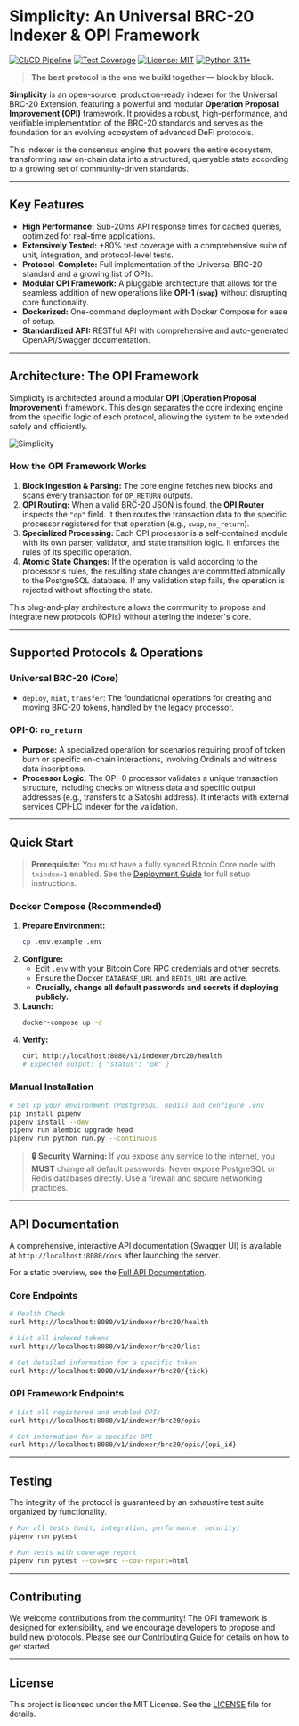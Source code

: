 # **Simplicity: An Universal BRC-20 Indexer & OPI Framework**

[![CI/CD Pipeline](https://github.com/The-Universal-BRC-20-Extension/simplicity/actions/workflows/ci.yml/badge.svg)](https://github.com/The-Universal-BRC-20-Extension/simplicity/actions/workflows/ci.yml)
[![Test Coverage](https://img.shields.io/badge/coverage-100%25-brightgreen)](https://github.com/The-Universal-BRC20-Extension/simplicity)
[![License: MIT](https://img.shields.io/badge/License-MIT-yellow.svg)](https://opensource.org/licenses/MIT)
[![Python 3.11+](https://img.shields.io/badge/python-3.11+-blue.svg)](https://www.python.org/downloads/release/python-3110/)

> **The best protocol is the one we build together — block by block.**

**Simplicity** is an open-source, production-ready indexer for the Universal BRC-20 Extension, featuring a powerful and modular **Operation Proposal Improvement (OPI)** framework. It provides a robust, high-performance, and verifiable implementation of the BRC-20 standards and serves as the foundation for an evolving ecosystem of advanced DeFi protocols.

This indexer is the consensus engine that powers the entire ecosystem, transforming raw on-chain data into a structured, queryable state according to a growing set of community-driven standards.

---

## Key Features

- **High Performance:** Sub-20ms API response times for cached queries, optimized for real-time applications.
- **Extensively Tested:** +80% test coverage with a comprehensive suite of unit, integration, and protocol-level tests.
- **Protocol-Complete:** Full implementation of the Universal BRC-20 standard and a growing list of OPIs.
- **Modular OPI Framework:** A pluggable architecture that allows for the seamless addition of new operations like **OPI-1 (`swap`)** without disrupting core functionality.
- **Dockerized:** One-command deployment with Docker Compose for ease of setup.
- **Standardized API:** RESTful API with comprehensive and auto-generated OpenAPI/Swagger documentation.

---

## Architecture: The OPI Framework

Simplicity is architected around a modular **OPI (Operation Proposal Improvement)** framework. This design separates the core indexing engine from the specific logic of each protocol, allowing the system to be extended safely and efficiently.

![Simplicity](simplicity.png)

### How the OPI Framework Works

1.  **Block Ingestion & Parsing:** The core engine fetches new blocks and scans every transaction for `OP_RETURN` outputs.
2.  **OPI Routing:** When a valid BRC-20 JSON is found, the **OPI Router** inspects the `"op"` field. It then routes the transaction data to the specific processor registered for that operation (e.g., `swap`, `no_return`).
3.  **Specialized Processing:** Each OPI processor is a self-contained module with its own parser, validator, and state transition logic. It enforces the rules of its specific operation.
4.  **Atomic State Changes:** If the operation is valid according to the processor's rules, the resulting state changes are committed atomically to the PostgreSQL database. If any validation step fails, the operation is rejected without affecting the state.

This plug-and-play architecture allows the community to propose and integrate new protocols (OPIs) without altering the indexer's core.

---

## Supported Protocols & Operations

### **Universal BRC-20 (Core)**

- `deploy`, `mint`, `transfer`: The foundational operations for creating and moving BRC-20 tokens, handled by the legacy processor.

### **OPI-0: `no_return`**

- **Purpose:** A specialized operation for scenarios requiring proof of token burn or specific on-chain interactions, involving Ordinals and witness data inscriptions.
- **Processor Logic:** The OPI-0 processor validates a unique transaction structure, including checks on witness data and specific output addresses (e.g., transfers to a Satoshi address). It interacts with external services OPI-LC indexer for the validation.

---

## Quick Start

> **Prerequisite:** You must have a fully synced Bitcoin Core node with `txindex=1` enabled.
> See the [Deployment Guide](docs/deployment/README.md) for full setup instructions.

### Docker Compose (Recommended)

1.  **Prepare Environment:**
    ```bash
    cp .env.example .env
    ```
2.  **Configure:**
    - Edit `.env` with your Bitcoin Core RPC credentials and other secrets.
    - Ensure the Docker `DATABASE_URL` and `REDIS_URL` are active.
    - **Crucially, change all default passwords and secrets if deploying publicly.**
3.  **Launch:**
    ```bash
    docker-compose up -d
    ```
4.  **Verify:**
    ```bash
    curl http://localhost:8080/v1/indexer/brc20/health
    # Expected output: { "status": "ok" }
    ```

### Manual Installation

```bash
# Set up your environment (PostgreSQL, Redis) and configure .env
pip install pipenv
pipenv install --dev
pipenv run alembic upgrade head
pipenv run python run.py --continuous
```

> **🔒 Security Warning:**
> If you expose any service to the internet, you **MUST** change all default passwords. Never expose PostgreSQL or Redis databases directly. Use a firewall and secure networking practices.

---

## API Documentation

A comprehensive, interactive API documentation (Swagger UI) is available at `http://localhost:8080/docs` after launching the server.

For a static overview, see the [Full API Documentation](./docs/api/README.md).

### Core Endpoints

```bash
# Health Check
curl http://localhost:8080/v1/indexer/brc20/health

# List all indexed tokens
curl http://localhost:8080/v1/indexer/brc20/list

# Get detailed information for a specific token
curl http://localhost:8080/v1/indexer/brc20/{tick}
```

### OPI Framework Endpoints

```bash
# List all registered and enabled OPIs
curl http://localhost:8080/v1/indexer/brc20/opis

# Get information for a specific OPI
curl http://localhost:8080/v1/indexer/brc20/opis/{opi_id}
```

---

## Testing

The integrity of the protocol is guaranteed by an exhaustive test suite organized by functionality.

```bash
# Run all tests (unit, integration, performance, security)
pipenv run pytest

# Run tests with coverage report
pipenv run pytest --cov=src --cov-report=html
```

---

## Contributing

We welcome contributions from the community! The OPI framework is designed for extensibility, and we encourage developers to propose and build new protocols. Please see our [Contributing Guide](CONTRIBUTING.md) for details on how to get started.

---

## License

This project is licensed under the MIT License. See the [LICENSE](LICENSE) file for details.

